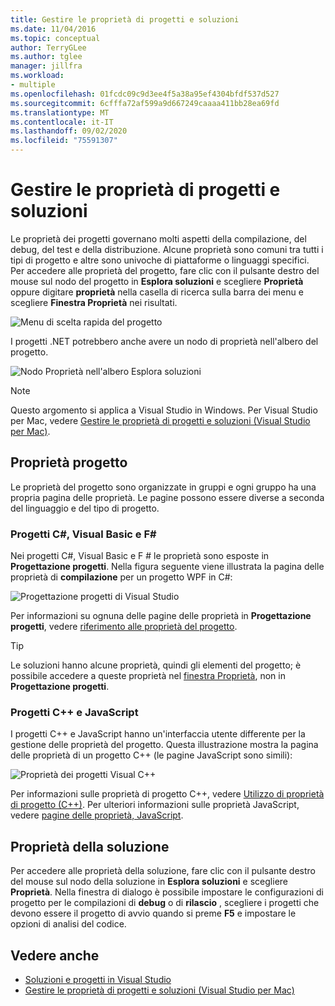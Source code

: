 ```yaml
---
title: Gestire le proprietà di progetti e soluzioni
ms.date: 11/04/2016
ms.topic: conceptual
author: TerryGLee
ms.author: tglee
manager: jillfra
ms.workload:
- multiple
ms.openlocfilehash: 01fcdc09c9d3ee4f5a38a95ef4304bfdf537d527
ms.sourcegitcommit: 6cfffa72af599a9d667249caaaa411bb28ea69fd
ms.translationtype: MT
ms.contentlocale: it-IT
ms.lasthandoff: 09/02/2020
ms.locfileid: "75591307"
---
```

# <a name="manage-project-and-solution-properties"></a>Gestire le proprietà di progetti e soluzioni

Le proprietà dei progetti governano molti aspetti della compilazione, del debug, del test e della distribuzione. Alcune proprietà sono comuni tra tutti i tipi di progetto e altre sono univoche di piattaforme o linguaggi specifici. Per accedere alle proprietà del progetto, fare clic con il pulsante destro del mouse sul nodo del progetto in **Esplora soluzioni** e scegliere **Proprietà** oppure digitare **proprietà** nella casella di ricerca sulla barra dei menu e scegliere **Finestra Proprietà** nei risultati.

![Menu di scelta rapida del progetto](../ide/media/vs2015_proj_prop_menu.gif)

I progetti .NET potrebbero anche avere un nodo di proprietà nell'albero del progetto.

![Nodo Proprietà nell'albero Esplora soluzioni](../ide/media/vs2015_props_se.png)

> [!NOTE]
> Questo argomento si applica a Visual Studio in Windows. Per Visual Studio per Mac, vedere [Gestire le proprietà di progetti e soluzioni (Visual Studio per Mac)](/visualstudio/mac/managing-solutions-and-project-properties).

## <a name="project-properties"></a>Proprietà progetto

Le proprietà del progetto sono organizzate in gruppi e ogni gruppo ha una propria pagina delle proprietà. Le pagine possono essere diverse a seconda del linguaggio e del tipo di progetto.

### <a name="c-visual-basic-and-f-projects"></a>Progetti C#, Visual Basic e F#

Nei progetti C#, Visual Basic e F # le proprietà sono esposte in **Progettazione progetti**. Nella figura seguente viene illustrata la pagina delle proprietà di **compilazione** per un progetto WPF in C#:

![Progettazione progetti di Visual Studio](../ide/media/vs2015_proppage_build.png)

Per informazioni su ognuna delle pagine delle proprietà in **Progettazione progetti**, vedere [riferimento alle proprietà del progetto](../ide/reference/project-properties-reference.md).

> [!TIP]
> Le soluzioni hanno alcune proprietà, quindi gli elementi del progetto; è possibile accedere a queste proprietà nel [finestra Proprietà](../ide/reference/properties-window.md), non in **Progettazione progetti**.

### <a name="c-and-javascript-projects"></a>Progetti C++ e JavaScript

I progetti C++ e JavaScript hanno un'interfaccia utente differente per la gestione delle proprietà del progetto. Questa illustrazione mostra la pagina delle proprietà di un progetto C++ (le pagine JavaScript sono simili):

![Proprietà dei progetti Visual C&#43;&#43;](../ide/media/vs2015_projprops_cpp.png)

Per informazioni sulle proprietà di progetto C++, vedere [Utilizzo di proprietà di progetto (C++)](/cpp/build/working-with-project-properties). Per ulteriori informazioni sulle proprietà JavaScript, vedere [pagine delle proprietà, JavaScript](../ide/reference/property-pages-javascript.md).

## <a name="solution-properties"></a>Proprietà della soluzione

Per accedere alle proprietà della soluzione, fare clic con il pulsante destro del mouse sul nodo della soluzione in **Esplora soluzioni** e scegliere **Proprietà**. Nella finestra di dialogo è possibile impostare le configurazioni di progetto per le compilazioni di **debug** o di **rilascio** , scegliere i progetti che devono essere il progetto di avvio quando si preme **F5** e impostare le opzioni di analisi del codice.

## <a name="see-also"></a>Vedere anche

- [Soluzioni e progetti in Visual Studio](../ide/solutions-and-projects-in-visual-studio.md)
- [Gestire le proprietà di progetti e soluzioni (Visual Studio per Mac)](/visualstudio/mac/managing-solutions-and-project-properties)
